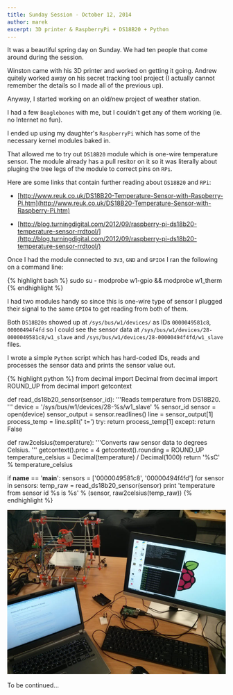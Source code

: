 ```yaml
---
title: Sunday Session - October 12, 2014
author: marek
excerpt: 3D printer & RaspberryPi + DS18B20 + Python
---
```

It was a beautiful spring day on Sunday. We had ten people that come around during the session.

Winston came with his 3D printer and worked on getting it going. Andrew quitely worked away on
his secret tracking tool project (I actually cannot remember the details so I made all of the
previous up).

Anyway, I started working on an old/new project of weather station.

I had a few `Beaglebones` with me, but I couldn't get any of them working (ie. no Internet no fun).

I ended up using my daughter's `RaspberryPi` which has some of the necessary kernel modules baked in.

That allowed me to try out `DS18B20` module which is one-wire temperature sensor. The module already has a pull
resitor on it so it was literally about pluging the tree legs of the module to correct pins on `RPi`.

Here are some links that contain further reading about `DS18B20` and `RPi`:

* [http://www.reuk.co.uk/DS18B20-Temperature-Sensor-with-Raspberry-Pi.htm](http://www.reuk.co.uk/DS18B20-Temperature-Sensor-with-Raspberry-Pi.htm)

* [http://blog.turningdigital.com/2012/09/raspberry-pi-ds18b20-temperature-sensor-rrdtool/](http://blog.turningdigital.com/2012/09/raspberry-pi-ds18b20-temperature-sensor-rrdtool/)

Once I had the module connected to `3V3`, `GND` and `GPIO4` I ran the following on a command line:

{% highlight bash %}
sudo su -
modprobe w1-gpio && modprobe w1_therm
{% endhighlight %}

I had two modules handy so since this is one-wire type of sensor I plugged their signal to
the same `GPIO4` to get reading from both of them.

Both `DS18B20s` showed up at `/sys/bus/w1/devices/` as IDs `0000049581c8`, `00000494f4fd` so I could
see the sensor data at `/sys/bus/w1/devices/28-0000049581c8/w1_slave` and
`/sys/bus/w1/devices/28-00000494f4fd/w1_slave` files.

I wrote a simple `Python` script which has hard-coded IDs, reads and processes the sensor data
and prints the sensor value out.

{% highlight python %}
from decimal import Decimal
from decimal import ROUND_UP
from decimal import getcontext

def read_ds18b20_sensor(sensor_id):
    '''Reads temperature from DS18B20.
    '''
    device = '/sys/bus/w1/devices/28-%s/w1_slave' % sensor_id
    sensor = open(device)
    sensor_output = sensor.readlines()
    line = sensor_output[1]
    process_temp = line.split(' t=')
    try:
        return process_temp[1]
    except:
        return False

def raw2celsius(temperature):
    '''Converts raw sensor data to degrees Celsius.
    '''
    getcontext().prec = 4
    getcontext().rounding = ROUND_UP
    temperature_celsius = Decimal(temperature) / Decimal(1000)
    return '%sC' % temperature_celsius

if __name__ == '__main__':
    sensors = ['0000049581c8', '00000494f4fd']
    for sensor in sensors:
        temp_raw = read_ds18b20_sensor(sensor)
        print 'temperature from sensor id %s is %s' % (sensor, raw2celsius(temp_raw))
{% endhighlight %}

![3D printer and RaspberryPi + DS18B20 + Python](/images/Sunday_Sessions/2014-10-12/IMG_20141012_160237.jpg)

To be continued...
